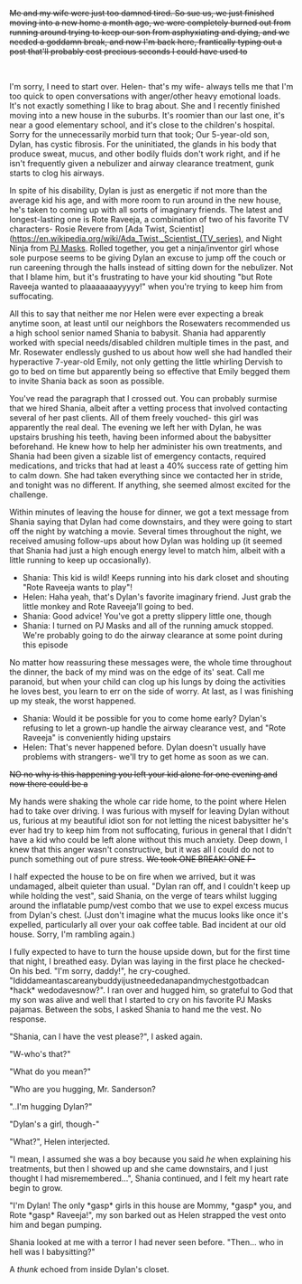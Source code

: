 ~~Me and my wife were just too damned tired. So sue us, we just finished moving into a new home a month ago, we were completely burned out from running around trying to keep our son from asphyxiating and dying, and we needed a goddamn break, and now I'm back here, frantically typing out a post that'll probably cost precious seconds I could have used to~~

&#x200B;

I'm sorry, I need to start over. Helen- that's my wife- always tells me that I'm too quick to open conversations with anger/other heavy emotional loads. It's not exactly something I like to brag about. She and I recently finished moving into a new house in the suburbs. It's roomier than our last one, it's near a good elementary school, and it's close to the children's hospital. Sorry for the unnecessarily morbid turn that took; Our 5-year-old son, Dylan, has cystic fibrosis. For the uninitiated, the glands in his body that produce sweat, mucus, and other bodily fluids don't work right, and if he isn't frequently given a nebulizer and airway clearance treatment, gunk starts to clog his airways.

In spite of his disability, Dylan is  just as energetic if not more than the average kid his age, and with more room to run around in the new house, he's taken to coming up with all sorts of imaginary friends. The latest and longest-lasting one is Rote Raveeja, a combination of two of his favorite TV characters- Rosie Revere from [Ada Twist, Scientist](https://en.wikipedia.org/wiki/Ada_Twist,_Scientist_(TV_series), and Night Ninja from [PJ Masks](https://en.wikipedia.org/wiki/PJ_Masks). Rolled together, you get a ninja/inventor girl whose sole purpose seems to be giving Dylan an excuse to jump off the couch or run careening through the halls instead of sitting down for the nebulizer. Not that I blame him, but it's frustrating to have your kid shouting "but Rote Raveeja wanted to plaaaaaaayyyyy!" when you're trying to keep him from suffocating.

All this to say that neither me nor Helen were ever expecting a break anytime soon, at least until our neighbors the Rosewaters recommended us a high school senior named Shania to babysit. Shania had apparently worked with special needs/disabled children multiple times in the past, and Mr. Rosewater endlessly gushed to us about how well she had handled their hyperactive 7-year-old Emily, not only getting the little whirling Dervish to go to bed on time but apparently being so effective that Emily begged them to invite Shania back as soon as possible.

You've read the paragraph that I crossed out. You can probably surmise that we hired Shania, albeit after a  vetting process that involved contacting several of her past clients. All of them freely vouched- this girl was apparently the real deal. The evening we left her with Dylan, he was upstairs brushing his teeth, having been informed about the babysitter beforehand. He knew how to help her administer his own treatments, and Shania had been given a sizable list of emergency contacts, required medications, and tricks that had at least a 40% success rate of getting him to calm down. She had taken everything since we contacted her in stride, and tonight was no different. If anything, she seemed almost excited for the challenge. 

Within minutes of leaving the house for dinner, we got a text message from Shania saying that Dylan had come downstairs, and they were going to start off the night by watching a movie. Several times throughout the night, we received amusing follow-ups about how Dylan was holding up (it seemed that Shania had just a high enough energy level to match him, albeit with a little running to keep up occasionally).

* Shania: This kid is wild! Keeps running into his dark closet and shouting "Rote Raveeja wants to play"!
* Helen: Haha yeah, that's Dylan's favorite imaginary friend. Just grab the little monkey and Rote Raveeja’ll going to bed. 
* Shania: Good advice! You've got a pretty slippery little one, though
* Shania: I turned on PJ Masks and all of the running amuck stopped. We're probably going to do the airway clearance at some point during this episode

No matter how reassuring these messages were, the whole time throughout the dinner, the back of my mind was on the edge of its' seat. Call me paranoid, but when your child can clog up his lungs by doing the activities he loves best, you learn to err on the side of worry. At last, as I was finishing up my steak, the worst happened. 

* Shania: Would it be possible for you to come home early? Dylan's refusing to let a grown-up handle the airway clearance vest, and "Rote Raveeja" is conveniently hiding upstairs
* Helen: That's never happened before. Dylan doesn't usually have problems with strangers- we'll try to get home as soon as we can.

~~NO no why is this happening you left your kid alone for one evening and now there could be a~~

My hands were shaking the whole car ride home, to the point where Helen had to take over driving. I was furious with myself for leaving Dylan without us, furious at my beautiful idiot son for not letting the nicest babysitter he's ever had try to keep him from not suffocating, furious in general that I didn't have a kid who could be left alone without this much anxiety. Deep down, I knew that this anger wasn't constructive, but it was all I could do not to punch something out of pure stress. ~~We took ONE BREAK! ONE F-~~ 

I half expected the house to be on fire when we arrived, but it was undamaged, albeit quieter than usual. "Dylan ran off, and I couldn't keep up while holding the vest", said Shania, on the verge of tears whilst lugging around the inflatable pump/vest combo that we use to expel excess mucus from Dylan's chest. (Just don't imagine what the mucus looks like once it's expelled, particularly all over your oak coffee table. Bad incident at our old house. Sorry, I'm rambling again.)

I fully expected to have to turn the house upside down, but for the first time that night, I breathed easy. Dylan was laying in the first place he checked- On his bed. "I'm sorry, daddy!", he cry-coughed. "Ididdameantascareanybuddyijustneededanapandmychestgotbadcan \*hack\* wedodavesnow?". I ran over and hugged him, so grateful to God that my son was alive and well that I started to cry on his favorite PJ Masks pajamas. Between the sobs, I asked Shania to hand me the vest. No response. 

"Shania, can I have the vest please?", I asked again.

"W-who's that?"

"What do you mean?"

"Who are you hugging, Mr. Sanderson? 

"..I'm hugging Dylan?"

"Dylan's a girl, though-"

"What?", Helen interjected.

"I mean, I assumed she was a boy because you said *he* when explaining his treatments, but then I showed up and she came downstairs, and I just thought I had misremembered...", Shania continued, and I felt my heart rate begin to grow.

"I'm Dylan! The only \*gasp\* girls in this house are Mommy, \*gasp\* you, and Rote \*gasp\* Raveeja!", my son barked out as Helen strapped the vest onto him and began pumping.

Shania looked at me with a terror I had never seen before. "Then... who in hell was I babysitting?"

A *thunk* echoed from inside Dylan's closet.